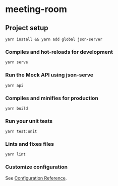 # meeting-room

## Project setup
```
yarn install && yarn add global json-server
```

### Compiles and hot-reloads for development
```
yarn serve
```

### Run the Mock API using json-serve
```
yarn api
```

### Compiles and minifies for production
```
yarn build
```

### Run your unit tests
```
yarn test:unit
```

### Lints and fixes files
```
yarn lint
```

### Customize configuration
See [Configuration Reference](https://cli.vuejs.org/config/).
